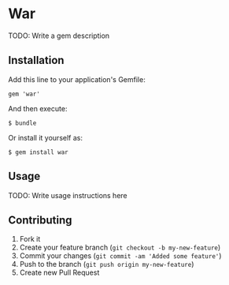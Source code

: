 # War

TODO: Write a gem description

## Installation

Add this line to your application's Gemfile:

    gem 'war'

And then execute:

    $ bundle

Or install it yourself as:

    $ gem install war

## Usage

TODO: Write usage instructions here

## Contributing

1. Fork it
2. Create your feature branch (`git checkout -b my-new-feature`)
3. Commit your changes (`git commit -am 'Added some feature'`)
4. Push to the branch (`git push origin my-new-feature`)
5. Create new Pull Request
